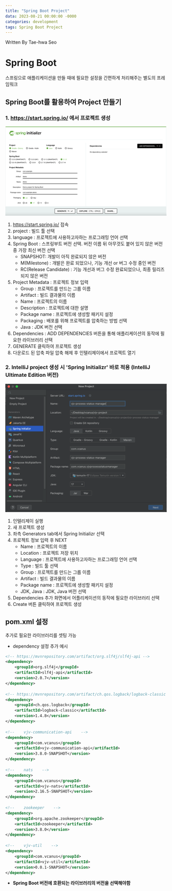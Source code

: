 ```yaml
---
title: "Spring Boot Project"
data: 2023-08-21 00:00:00 -0000
categories: development
tags: Spring Boot Project
---
```


Written By Tae-hwa Seo

# Spring Boot
스프링으로 애플리케이션을 만들 때에 필요한 설정을 간편하게 처리해주는 별도의 프레임워크

## Spring Boot를 활용하여 Project 만들기

### 1. https://start.spring.io/ 에서 프로젝트 생성

<img src="../assets/images/start_spring_io.png" title="start_spring_io">

1. https://start.spring.io/ 접속
2. project : 빌드 툴 선택
3. language : 프로젝트에 사용하고자하는 프로그래밍 언어 선택
4. Spring Boot : 스프링부트 버전 선택. 버전 이름 뒤 아무것도 붙어 있지 않은 버전 중 가장 최신 버전 선택
   *  SNAPSHOT: 개발이 아직 완료되지 않은 버전
   *  M(Milestone) : 개발은 완료 되었으나, 기능 개선 or 버그 수정 중인 버전
   *  RC(Release Candidate) : 기능 개선과 버그 수정 완료되었으나, 최종 릴리즈 되지 않은 버전
5. Project Metadata : 프로젝트 정보 입력
   * Group : 프로젝트를 만드는 그룹 이름
   * Artifact : 빌드 결과물의 이름
   * Name : 프로젝트의 이름
   * Description : 프로젝트에 대한 설명
   * Package name : 프로젝트에 생성할 패키지 설정
   * Packaging : 배포를 위해 프로젝트를 압축하는 방법 선택
   * Java : JDK 버전 선택
6. Dependencies : ADD DEPENDENCIES 버튼을 통해 애플리케이션의 동작에 필요한 라이브러리 선택
7. GENERATE 클릭하여 프로젝트 생성
8. 다운로드 된 압축 파일 압축 해제 후 인텔리제이에서 프로젝트 열기


### 2. IntelliJ project 생성 시 'Spring Initializr' 바로 적용 (IntelliJ Ultimate Edition 버전)
<img src="../assets/images/springboot_create_project.png" width="600px" height="400px" title="springboot_create_project"/>

1. 인텔리제이 실행
2. 새 프로젝트 생성
3. 좌측 Generators tab에서 Spring Initializr 선택
4. 프로젝트 정보 입력 후 NEXT
   * Name : 프로젝트의 이름
   * Location : 프로젝트 저장 위치
   * Language : 프로젝트에 사용하고자하는 프로그래밍 언어 선택
   * Type : 빌드 툴 선택
   * Group : 프로젝트를 만드는 그룹 이름
   * Artifact : 빌드 결과물의 이름
   * Package name : 프로젝트에 생성할 패키지 설정
   * JDK, Java : JDK, Java 버전 선택
5. Dependencies 추가 화면에서 어플리케이션의 동작에 필요한 라이브러리 선택
6. Create 버튼 클릭하여 프로젝트 생성

## pom.xml 설정
추가로 필요한 라이브러리를 셋팅 가능
* dependency 설정 추가 예시

``` xml
<!-- https://mvnrepository.com/artifact/org.slf4j/slf4j-api -->
<dependency>
    <groupId>org.slf4j</groupId>
    <artifactId>slf4j-api</artifactId>
    <version>2.0.7</version>
</dependency>

<!-- https://mvnrepository.com/artifact/ch.qos.logback/logback-classic -->
<dependency>
    <groupId>ch.qos.logback</groupId>
    <artifactId>logback-classic</artifactId>
    <version>1.4.8</version>
</dependency>

<!--    vjv-communication-api    -->
<dependency>
    <groupId>com.vcanus</groupId>
    <artifactId>vjv-communication-api</artifactId>
    <version>3.8.0-SNAPSHOT</version>
</dependency>

<!--    nats    -->
<dependency>
    <groupId>com.vcanus</groupId>
    <artifactId>vjv-nats</artifactId>
    <version>2.16.5-SNAPSHOT</version>
</dependency>

<!--    zookeeper    -->
<dependency>
    <groupId>org.apache.zookeeper</groupId>
    <artifactId>zookeeper</artifactId>
    <version>3.8.0</version>
</dependency>

<!--    vjv-util    -->
<dependency>
    <groupId>com.vcanus</groupId>
    <artifactId>vjv-util</artifactId>
    <version>0.0.1-SNAPSHOT</version>
</dependency>
```

* **Spring Boot 버전에 호환되는 라이브러리의 버전을 선택해야함**